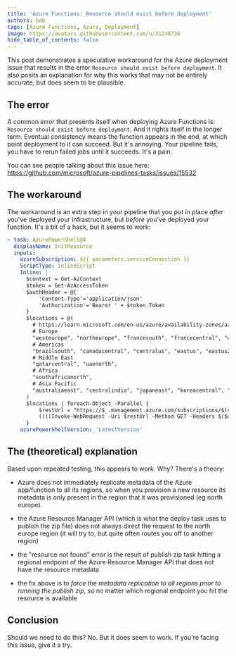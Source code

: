 ```yaml
---
title: 'Azure Functions: Resource should exist before deployment'
authors: bob
tags: [Azure Functions, Azure, Deployment]
image: https://avatars.githubusercontent.com/u/31248736
hide_table_of_contents: false
---
```


This post demonstrates a speculative workaround for the Azure deployment issue that results in the error `Resource should exist before deployment`. It also posits an explanation for why this works that may not be entirely accurate, but does seem to be plausible.

## The error

A common error that presents itself when deploying Azure Functions is: `Resource should exist before deployment`. And it rights itself in the longer term. Eventual consistency means the function appears in the end, at which point deployment to it can succeed. But it's annoying. Your pipeline fails, you have to rerun failed jobs until it succeeds. It's a pain.

You can see people talking about this issue here: https://github.com/microsoft/azure-pipelines-tasks/issues/15532

## The workaround

The workaround is an extra step in your pipeline that you put in place _after_ you've deployed your infrastructure, but _before_ you've deployed your function. It's a bit of a hack, but it seems to work:

```yml
- task: AzurePowerShell@4
  displayName: InitResource
  inputs:
    azureSubscription: ${{ parameters.serviceConnection }}
    ScriptType: inlineScript
    Inline: |
      $context = Get-AzContext
      $token = Get-AzAccessToken
      $authHeader = @{
          'Content-Type'='application/json'
          'Authorization'='Bearer ' + $token.Token
      }
      $locations = @(
        # https://learn.microsoft.com/en-us/azure/availability-zones/az-overview#azure-regions-with-availability-zones
        # Europe
        "westeurope", "northeurope", "francesouth", "francecentral", "ukwest", "uksouth", "germanywestcentral", "norwayeast", "swedencentral", "switzerlandnorth",
        # Americas
        "brazilsouth", "canadacentral", "centralus", "eastus", "eastus2", "southcentralus", "westus2", "westus3",
        # Middle East
        "qatarcentral", "uaenorth",
        # Africa
        "southafricanorth",
        # Asia Pacific
        "australiaeast", "centralindia", "japaneast", "koreacentral", "southeastasia", "eastasia"
      )
      $locations | foreach-Object -Parallel {
          $restUrl = "https://$_.management.azure.com/subscriptions/$(subscriptionId)/resourceGroups/$(azureResourceGroup)/providers/Microsoft.Web/sites/$(namerWapiFunctionApp)?api-version=2022-03-01";
          ((((Invoke-WebRequest -Uri $restUrl -Method GET -Headers $($using:authHeader)).Headers).GetEnumerator() | Where-Object {$_.Key -ieq "x-ms-routing-request-id"}).Value).Split(":")[0]
      }
    azurePowerShellVersion: 'LatestVersion'
```

## The (theoretical) explanation

Based upon repeated testing, this appears to work. Why? There's a theory:

- Azure does not immediately replicate metadata of the Azure app/function to all its regions, so when you provision a new resource its metadata is only present in the region that it was provisioned (eg north europe).

- the Azure Resource Manager API (which is what the deploy task uses to publish the zip file) does not always direct the request to the north europe region (it will try to, but quite often routes you off to another region)

- the "resource not found" error is the result of publish zip task hitting a regional endpoint of the Azure Resource Manager API that does not have the resource metadata

- the fix above is to _force the metadata replication to all regions prior to running the publish zip_, so no matter which regional endpoint you hit the resource is available

## Conclusion

Should we need to do this? No. But it does seem to work. If you're facing this issue, give it a try.
